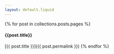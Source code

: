 ```yaml
---
layout: default.liquid
---
```


{% for post in collections.posts.pages %}
#### {{post.title}}

[{{ post.title }}]({{ post.permalink }})
{% endfor %}
